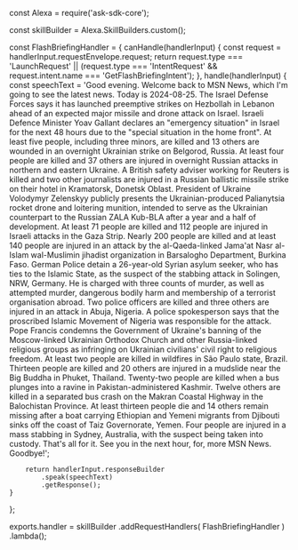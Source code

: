 const Alexa = require('ask-sdk-core');

const skillBuilder = Alexa.SkillBuilders.custom();

const FlashBriefingHandler = {
    canHandle(handlerInput) {
        const request = handlerInput.requestEnvelope.request;
        return request.type === 'LaunchRequest' || 
               (request.type === 'IntentRequest' && request.intent.name === 'GetFlashBriefingIntent');
    },
    handle(handlerInput) {
        const speechText = 'Good evening. Welcome back to MSN News, which I'm going to see the latest news. Today is 2024-08-25. The Israel Defense Forces says it has launched preemptive strikes on Hezbollah in Lebanon ahead of an expected major missile and drone attack on Israel. Israeli Defence Minister Yoav Gallant declares an "emergency situation" in Israel for the next 48 hours due to the "special situation in the home front". At least five people, including three minors, are killed and 13 others are wounded in an overnight Ukrainian strike on Belgorod, Russia. At least four people are killed and 37 others are injured in overnight Russian attacks in northern and eastern Ukraine. A British safety adviser working for Reuters is killed and two other journalists are injured in a Russian ballistic missile strike on their hotel in Kramatorsk, Donetsk Oblast. President of Ukraine Volodymyr Zelenskyy publicly presents the Ukrainian-produced Palianytsia rocket drone and loitering munition, intended to serve as the Ukrainian counterpart to the Russian ZALA Kub-BLA after a year and a half of development. At least 71 people are killed and 112 people are injured in Israeli attacks in the Gaza Strip. Nearly 200 people are killed and at least 140 people are injured in an attack by the al-Qaeda-linked Jama'at Nasr al-Islam wal-Muslimin jihadist organization in Barsalogho Department, Burkina Faso. German Police detain a 26-year-old Syrian asylum seeker, who has ties to the Islamic State, as the suspect of the stabbing attack in Solingen, NRW, Germany. He is charged with three counts of murder, as well as attempted murder, dangerous bodily harm and membership of a terrorist organisation abroad. Two police officers are killed and three others are injured in an attack in Abuja, Nigeria. A police spokesperson says that the proscribed Islamic Movement of Nigeria was responsible for the attack. Pope Francis condemns the Government of Ukraine's banning of the Moscow-linked Ukrainian Orthodox Church and other Russia-linked religious groups as infringing on Ukrainian civilians' civil right to religious freedom. At least two people are killed in wildfires in São Paulo state, Brazil. Thirteen people are killed and 20 others are injured in a mudslide near the Big Buddha in Phuket, Thailand. Twenty-two people are killed when a bus plunges into a ravine in Pakistan-administered Kashmir. Twelve others are killed in a separated bus crash on the Makran Coastal Highway in the Balochistan Province. At least thirteen people die and 14 others remain missing after a boat carrying Ethiopian and Yemeni migrants from Djibouti sinks off the coast of Taiz Governorate, Yemen. Four people are injured in a mass stabbing in Sydney, Australia, with the suspect being taken into custody. That's all for it. See you in the next hour, for, more MSN News. Goodbye!';
        
        return handlerInput.responseBuilder
            .speak(speechText)
            .getResponse();
    }
};

exports.handler = skillBuilder
    .addRequestHandlers(
        FlashBriefingHandler
    )
    .lambda();
